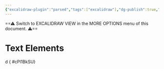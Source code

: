 ```yaml
---
{"excalidraw-plugin":"parsed","tags":["excalidraw"],"dg-publish":true,"dg-path":"Excalidraw/测试.excalidraw","noteIcon":1,"dgPassFrontmatter":true,"permalink":"/Excalidraw/测试/"}
---
```


==⚠  Switch to EXCALIDRAW VIEW in the MORE OPTIONS menu of this document. ⚠==


# Text Elements
 d
{ #cPl1BkSU}


